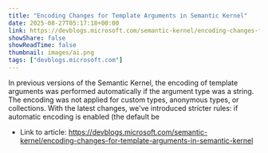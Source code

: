 ```yaml
---
title: "Encoding Changes for Template Arguments in Semantic Kernel"
date: 2025-08-27T05:17:18+00:00
link: https://devblogs.microsoft.com/semantic-kernel/encoding-changes-for-template-arguments-in-semantic-kernel
showShare: false
showReadTime: false
thumbnail: images/ai.png
tags: ["devblogs.microsoft.com"]
---
```

In previous versions of the Semantic Kernel, the encoding of template arguments was performed automatically if the argument type was a string. The encoding was not applied for custom types, anonymous types, or collections. With the latest changes, we've introduced stricter rules: if automatic encoding is enabled (the default be

- Link to article: https://devblogs.microsoft.com/semantic-kernel/encoding-changes-for-template-arguments-in-semantic-kernel